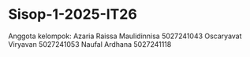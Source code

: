 # Sisop-1-2025-IT26
Anggota kelompok: 
Azaria Raissa Maulidinnisa 5027241043
Oscaryavat Viryavan 5027241053
Naufal Ardhana 5027241118
